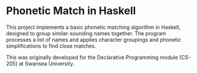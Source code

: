 # Phonetic Match in Haskell

This project implements a basic phonetic matching algorithm in Haskell, designed to group similar-sounding names together. The program processes a list of names and applies character groupings and phonetic simplifications to find close matches.

This was originally developed for the Declarative Programming module (CS-205) at Swansea University.
